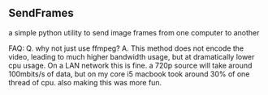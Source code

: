 ## SendFrames ##

a simple python utility to send image frames from one computer to another

FAQ:
Q. why not just use ffmpeg?
A. This method does not encode the video, leading to much higher bandwidth usage, but at dramatically lower cpu usage. On a LAN network this is fine. a 720p source will take around 100mbits/s of data, but on my core i5 macbook took around 30% of one thread of cpu. also making this was more fun.
